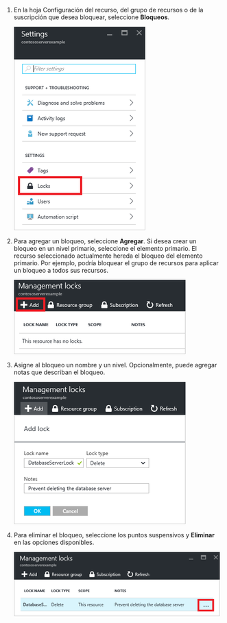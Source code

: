 1. En la hoja Configuración del recurso, del grupo de recursos o de la suscripción que desea bloquear, seleccione **Bloqueos**.

      ![seleccionar bloqueo](./media/resource-manager-lock-resources/select-lock.png)

2. Para agregar un bloqueo, seleccione **Agregar**. Si desea crear un bloqueo en un nivel primario, seleccione el elemento primario. El recurso seleccionado actualmente hereda el bloqueo del elemento primario. Por ejemplo, podría bloquear el grupo de recursos para aplicar un bloqueo a todos sus recursos.

      ![agregar bloqueo](./media/resource-manager-lock-resources/add-lock.png)

3. Asigne al bloqueo un nombre y un nivel. Opcionalmente, puede agregar notas que describan el bloqueo.

      ![establecer bloqueo](./media/resource-manager-lock-resources/set-lock.png)

4. Para eliminar el bloqueo, seleccione los puntos suspensivos y **Eliminar** en las opciones disponibles.

      ![eliminar bloqueo](./media/resource-manager-lock-resources/delete-lock.png)

<!---HONumber=AcomDC_0803_2016-->